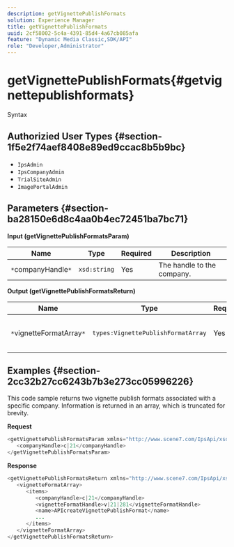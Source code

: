 ```yaml
---
description: getVignettePublishFormats
solution: Experience Manager
title: getVignettePublishFormats
uuid: 2cf58002-5c4a-4391-85d4-4a67cb085afa
feature: "Dynamic Media Classic,SDK/API"
role: "Developer,Administrator"
---
```


# getVignettePublishFormats{#getvignettepublishformats}

 Syntax 

## Authorizied User Types {#section-1f5e2f74aef8408e89ed9ccac8b5b9bc}

* `IpsAdmin` 
* `IpsCompanyAdmin` 
* `TrialSiteAdmin` 
* `ImagePortalAdmin`

## Parameters {#section-ba28150e6d8c4aa0b4ec72451ba7bc71}

**Input (getVignettePublishFormatsParam)** 

|  Name  | Type  | Required  | Description  |
|---|---|---|---|
|  `*`companyHandle`*`  | `xsd:string`  | Yes  | The handle to the company.  |

**Output (getVignettePublishFormatsReturn)** 

|  Name  | Type  | Required  | Description  |
|---|---|---|---|
|  `*`vignetteFormatArray`*`  | `types:VignettePublishFormatArray`  | Yes  | Array of vignette publish formats.  |

## Examples {#section-2cc32b27cc6243b7b3e273cc05996226}

This code sample returns two vignette publish formats associated with a specific company. Information is returned in an array, which is truncated for brevity.

**Request** 

```java
<getVignettePublishFormatsParam xmlns="http://www.scene7.com/IpsApi/xsd/2008-01-15">
   <companyHandle>c|21</companyHandle>
</getVignettePublishFormatsParam>
```

**Response** 

```java
<getVignettePublishFormatsReturn xmlns="http://www.scene7.com/IpsApi/xsd/2008-01-15">
   <vignetteFormatArray>
      <items>
         <companyHandle>c|21</companyHandle>
         <vignetteFormatHandle>v|21|281</vignetteFormatHandle>
         <name>APIcreateVignettePublishFormat</name>
         ...
      </items>
   </vignetteFormatArray>
</getVignettePublishFormatsReturn>
```

